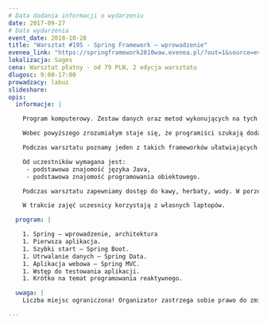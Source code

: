```yaml
---
# Data dodania informacji o wydarzeniu
date: 2017-09-27
# Data wydarzenia
event_date: 2018-10-28
title: "Warsztat #195 - Spring Framework – wprowadzenie"
evenea_link: "https://springframework2810waw.evenea.pl/?out=1&source=event_iframe"
lokalizacja: Sages
cena: Warsztat płatny - od 79 PLN, 2 edycja warsztatu
dlugosc: 9:00-17:00
prowadzacy: labuz
slideshare:
opis:
  informacje: |

    Program komputerowy. Zestaw danych oraz metod wykonujących na tych danych określone operacje. Bez względu na to czy to gra czy platforma zakupowa wszystko sprowadza się do tych dwóch rzeczy. Jednak aby ten cel osiągnąć po drodze czyha jeszcze cała masa chochlików wrzucających kłody pod nogi. Tematów do przemyśleń jest cała masa, od paradygmatów programowania (obiektowy, funkcyjny, proceduralny) poprzez architekturę, narzędzia, bezpieczeństwo i całą masę dodatkowych elementów, które nie pozwalają na skupieniu się nad danymi i logiką programu.

    Wobec powyższego zrozumiałym staje się, że programiści szukają dodatkowych narządzi, bibliotek, frameworków ułatwiających codzienną pracę, realizujących powtarzalne i niezbyt atrakcyjne elementy programu. Nieatrakcyjne ale jednak niezbęde.

    Podczas warsztatu poznamy jeden z takich frameworków ułatwiających codzienne życie. Spring (spring.io) jest jedną z najczęściej wybieranych technologii do tworzenia nowoczesnych aplikacji w języku Java. Realizuje jedną z ważniejszych zasad programowania obiektowego – Dependency Injection. Do tego cała masa wspierających bibliotek i świetne narzędzie do codziennej pracy mamy gotowe. A do tego za darmo...

    Od uczestników wymagana jest:
     - podstawowa znajomość języka Java,
     - podstawowa znajomość programowania obiektowego.

    Podczas warsztatu zapewniamy dostęp do kawy, herbaty, wody. W porze obiadowej zapewniamy pizzę w wersji mięsnej lub wegetariańskiej.

    W trakcie zajęć uczesnicy korzystają z własnych laptopów.

  program: |

    1. Spring – wprowadzenie, architektura
    1. Pierwsza aplikacja.
    1. Szybki start – Spring Boot.
    1. Utrwalanie danych – Spring Data.
    1. Aplikacja webowa – Spring MVC.
    1. Wstęp do testowania aplikacji.
    1. Krótko na temat programowania reaktywnego.

  uwaga: |
    Liczba miejsc ograniczona! Organizator zastrzega sobie prawo do zmiany lokalizacji wydarzenia oraz jego odwołania w przypadku niezgłoszenia się minimalnej liczby uczestników.

---
```


